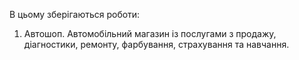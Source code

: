 В цьому зберігаються роботи:
1. Автошоп. Автомобільний магазин із послугами з продажу, діагностики, ремонту, фарбування, страхування та навчання.
